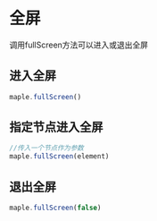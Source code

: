 # 全屏
调用fullScreen方法可以进入或退出全屏
## 进入全屏
```javascript
maple.fullScreen()
```
## 指定节点进入全屏
```javascript
//传入一个节点作为参数
maple.fullScreen(element)
```
## 退出全屏

```javascript
maple.fullScreen(false)
```
